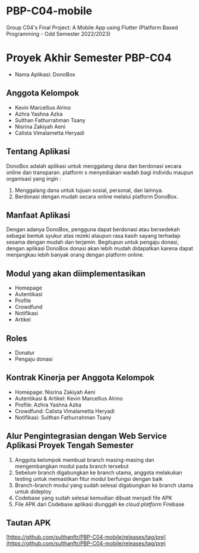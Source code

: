 # PBP-C04-mobile
Group C04's Final Project: A Mobile App using Flutter (Platform Based Programming - Odd Semester 2022/2023)

# Proyek Akhir Semester PBP-C04
- Nama Aplikasi: DonoBox

## Anggota Kelompok
- Kevin Marcellius Alrino
- Azhra Yashna Azka
- Sulthan Fathurrahman Tsany
- Nisrina Zakiyah Aeni
- Calista Vimalametta Heryadi

## Tentang Aplikasi
DonoBox adalah aplikasi untuk menggalang dana dan berdonasi secara online dan transparan. platform x menyediakan wadah bagi individu maupun organisasi yang ingin :
1. Menggalang dana untuk tujuan sosial, personal, dan lainnya.
2. Berdonasi dengan mudah secara online melalui platform DonoBox.

## Manfaat Aplikasi
Dengan adanya DonoBox, pengguna dapat berdonasi atau bersedekah sebagai bentuk syukur atas rezeki ataupun rasa kasih sayang terhadap sesama dengan mudah dan terjamin. Begitupun untuk pengaju donasi, dengan aplikasi DonoBox donasi akan lebih mudah didapatkan karena dapat menjangkau lebih banyak orang dengan platform online.

## Modul yang akan diimplementasikan
- Homepage
- Autentikasi
- Profile 
- Crowdfund
- Notifikasi
- Artikel

## Roles
- Donatur
- Pengaju donasi

## Kontrak Kinerja per Anggota Kelompok
- Homepage: Nisrina Zakiyah Aeni
- Autentikasi & Artikel: Kevin Marcellius Alrino
- Profile: Azhra Yashna Azka
- Crowdfund: Calista Vimalametta Heryadi
- Notifikasi: Sulthan Fathurrahman Tsany

## Alur Pengintegrasian dengan Web Service Aplikasi Proyek Tengah Semester
1. Anggota kelompok membuat branch masing-masing dan mengembangkan modul pada branch tersebut
2. Sebelum branch digabungkan ke branch utama, anggota melakukan testing untuk memastikan fitur modul berfungsi dengan baik
3. Branch-branch modul yang sudah selesai digabungkan ke branch utama untuk dideploy
4. Codebase yang sudah selesai kemudian dibuat menjadi file APK
5. File APK dari Codebase aplikasi diunggah ke *cloud platform* Firebase

## Tautan APK
[https://github.com/sulthanftr/PBP-C04-mobile/releases/tag/pre](https://github.com/sulthanftr/PBP-C04-mobile/releases/tag/pre)
